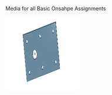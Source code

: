 Media for all Basic Onsahpe Assignments


<img src="./images/Base.PNG" alt="Base" width="200" height="200"> 
